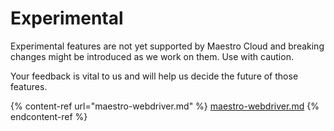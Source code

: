 # Experimental

Experimental features are not yet supported by Maestro Cloud and breaking
changes might be introduced as we work on them. Use with caution.

Your feedback is vital to us and will help us decide the future of those
features.

{% content-ref url="maestro-webdriver.md" %}
[maestro-webdriver.md](maestro-webdriver.md)
{% endcontent-ref %}
